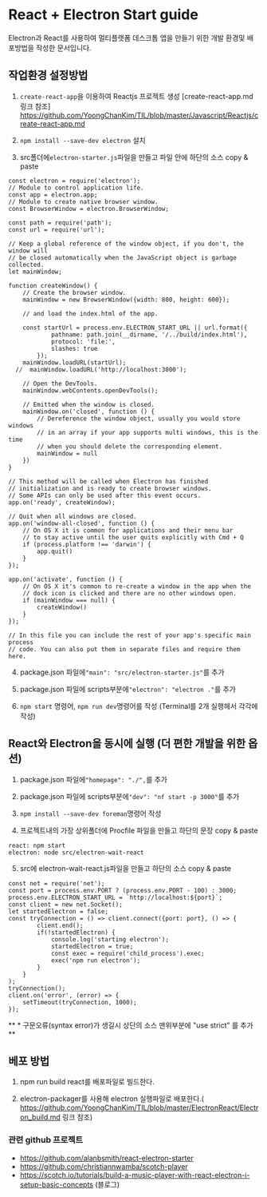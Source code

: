 React + Electron Start guide
============================
Electron과 React를 사용하여  멀티플랫폼 데스크톱 앱을 만들기 위한 개발 환경및 배포방법을 작성한 문서입니다.

## 작업환경 설정방법

1. ```create-react-app```을 이용하여 Reactjs 프로젝트 생성 [create-react-app.md 링크 참조]
https://github.com/YoongChanKim/TIL/blob/master/Javascript/Reactjs/create-react-app.md

2. ```npm install --save-dev electron``` 설치

3. src폴더에```electron-starter.js```파일을 만들고 파일 안에 하단의 소스 copy & paste

  ```
  const electron = require('electron');
  // Module to control application life.
  const app = electron.app;
  // Module to create native browser window.
  const BrowserWindow = electron.BrowserWindow;

  const path = require('path');
  const url = require('url');

  // Keep a global reference of the window object, if you don't, the window will
  // be closed automatically when the JavaScript object is garbage collected.
  let mainWindow;

  function createWindow() {
      // Create the browser window.
      mainWindow = new BrowserWindow({width: 800, height: 600});

      // and load the index.html of the app.

      const startUrl = process.env.ELECTRON_START_URL || url.format({
              pathname: path.join(__dirname, '/../build/index.html'),
              protocol: 'file:',
              slashes: true
          });
      mainWindow.loadURL(startUrl);
    //  mainWindow.loadURL('http://localhost:3000');

      // Open the DevTools.
      mainWindow.webContents.openDevTools();

      // Emitted when the window is closed.
      mainWindow.on('closed', function () {
          // Dereference the window object, usually you would store windows
          // in an array if your app supports multi windows, this is the time
          // when you should delete the corresponding element.
          mainWindow = null
      })
  }

  // This method will be called when Electron has finished
  // initialization and is ready to create browser windows.
  // Some APIs can only be used after this event occurs.
  app.on('ready', createWindow);

  // Quit when all windows are closed.
  app.on('window-all-closed', function () {
      // On OS X it is common for applications and their menu bar
      // to stay active until the user quits explicitly with Cmd + Q
      if (process.platform !== 'darwin') {
          app.quit()
      }
  });

  app.on('activate', function () {
      // On OS X it's common to re-create a window in the app when the
      // dock icon is clicked and there are no other windows open.
      if (mainWindow === null) {
          createWindow()
      }
  });

  // In this file you can include the rest of your app's specific main process
  // code. You can also put them in separate files and require them here.
  ```
4. package.json 파일에```"main": "src/electron-starter.js"```를 추가

5. package.json 파일에 scripts부분에```"electron": "electron ."```를 추가

6. ```npm start``` 명령어, ```npm run dev```명령어를 작성 (Terminal를 2개 실행헤서 각각에 작성)

## React와 Electron을 동시에 실행 (더 편한 개발을 위한 옵션)

1. package.json 파일에```"homepage": "./",```를 추가

2. package.json 파일에 scripts부분에```"dev": "nf start -p 3000"```를 추가

3. ```npm install --save-dev foreman```명령어 작성

4. 프로젝트내의 가장 상위폴더에 Procfile 파일을 만들고 하단의 문장 copy & paste
  ```
  react: npm start
  electron: node src/electron-wait-react
  ```

5. src에 electron-wait-react.js파일을 만들고 하단의 소스 copy & paste
  ```
  const net = require('net');
  const port = process.env.PORT ? (process.env.PORT - 100) : 3000;
  process.env.ELECTRON_START_URL = `http://localhost:${port}`;
  const client = new net.Socket();
  let startedElectron = false;
  const tryConnection = () => client.connect({port: port}, () => {
          client.end();
          if(!startedElectron) {
              console.log('starting electron');
              startedElectron = true;
              const exec = require('child_process').exec;
              exec('npm run electron');
          }
      }
  );
  tryConnection();
  client.on('error', (error) => {
      setTimeout(tryConnection, 1000);
  });
  ```
  ** * 구문오류(syntax error)가 생길시 상단의 소스 맨위부분에 "use strict" 를 추가**

##  베포 방법
1. npm run build react를 배포파일로 빌드한다.

2. electron-packager를 사용해 electron 실행파일로 배포한다.( https://github.com/YoongChanKim/TIL/blob/master/ElectronReact/Electron_build.md 링크 참조) 

### 관련 github 프로젝트

  * https://github.com/alanbsmith/react-electron-starter
  * https://github.com/christiannwamba/scotch-player
  * https://scotch.io/tutorials/build-a-music-player-with-react-electron-i-setup-basic-concepts (블로그)
